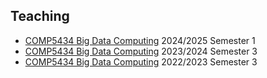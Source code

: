 ## Teaching



<!-- <h4 style="margin:0 10px 0;">Teaching</h4> -->

<ul style="margin:0 0 20px;">
    <!-- <li><a href="https://www.example.com/comp5434">COMP5434 Big Data Computing 2022/2023</a></li> -->
    <li><a href="https://www.polyu.edu.hk/comp/docdrive/tpg/subject/COMP5434.pdf">COMP5434 Big Data Computing</a> 2024/2025 Semester 1</li>
    <li><a href="https://www.polyu.edu.hk/comp/docdrive/tpg/subject/COMP5434.pdf">COMP5434 Big Data Computing</a> 2023/2024 Semester 3</li>
    <li><a href="https://www.polyu.edu.hk/comp/docdrive/tpg/subject/COMP5434.pdf">COMP5434 Big Data Computing</a> 2022/2023 Semester 3</li>
</ul>


<!-- <h4 style="margin:0 10px 0;">Conference Reviewers</h4>

<ul style="margin:0 0 5px;">
  <li><a href="http://cvpr2023.thecvf.com/"><autocolor>IEEE/CVF Conference on Computer Vision and Pattern Recognition (CVPR) 2021-2023</autocolor></a></li>
  <li><a href="http://iccv2021.thecvf.com/"><autocolor>IEEE/CVF International Conference on Computer Vision (ICCV) 2021</autocolor></a></li>
  <li><a href="https://eccv2022.ecva.net/"><autocolor>European Conference on Computer Vision (ECCV) 2022</autocolor></a></li>
</ul> -->

<!-- <h4 style="margin:0 10px 0;">Journal Reviewers</h4>

<ul style="margin:0 0 20px;">
  <li><a href="https://www.computer.org/csdl/journal/tp"><autocolor>IEEE Transactions on Pattern Analysis and Machine Intelligence (TPAMI)</autocolor></a></li>
  <li><a href="https://www.springer.com/journal/11263"><autocolor>International Journal of Computer Vision (IJCV)</autocolor></a></li>
</ul> -->
